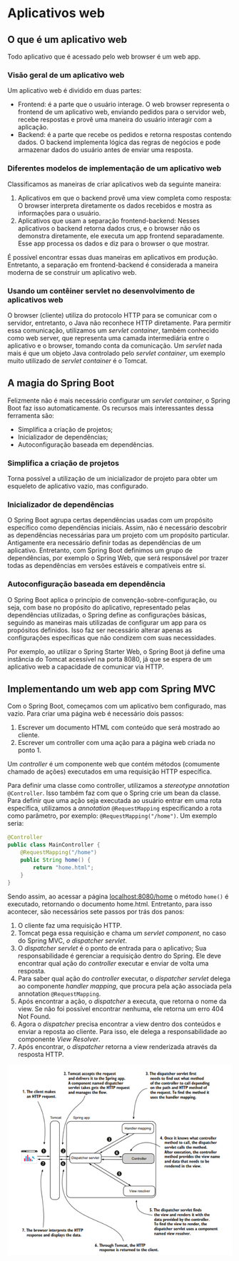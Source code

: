 # Aplicativos web

## O que é um aplicativo web

Todo aplicativo que é acessado pelo web browser é um web app.

### Visão geral de um aplicativo web

Um aplicativo web é dividido em duas partes:

- Frontend: é a parte que o usuário interage. O web browser representa o frontend de um aplicativo web, enviando pedidos para o servidor web, recebe respostas e provê uma maneira do usuário interagir com a aplicação.
- Backend: é a parte que recebe os pedidos e retorna respostas contendo dados. O backend implementa lógica das regras de negócios e pode armazenar dados do usuário antes de enviar uma resposta.

### Diferentes modelos de implementação de um aplicativo web

Classificamos as maneiras de criar aplicativos web da seguinte maneira:

1. Aplicativos em que o backend provê uma view completa como resposta: O browser interpreta diretamente os dados recebidos e mostra as informações para o usuário.
2. Aplicativos que usam a separação frontend-backend: Nesses aplicativos o backend retorna dados crus, e o browser não os demonstra diretamente, ele executa um app frontend separadamente. Esse app processa os dados e diz para o browser o que mostrar.

É possível encontrar essas duas maneiras em aplicativos em produção. Entretanto, a separação em frontend-backend é considerada a maneira moderna de se construir um aplicativo web.

### Usando um contêiner servlet no desenvolvimento de aplicativos web

O browser (cliente) utiliza do protocolo HTTP para se comunicar com o servidor, entretanto, o Java não reconhece HTTP diretamente. Para permitir essa comunicação, utilizamos um *servlet container*, também conhecido como web server, que representa uma camada intermediária entre o aplicativo e o browser, tomando conta da comunicação. Um *servlet* nada mais é que um objeto Java controlado pelo *servlet container*, um exemplo muito utilizado de *servlet container* é o Tomcat.

## A magia do Spring Boot

Felizmente não é mais necessário configurar um *servlet container*, o Spring Boot faz isso automaticamente. Os recursos mais interessantes dessa ferramenta são:

- Simplifica a criação de projetos;
- Inicializador de dependências;
- Autoconfiguração baseada em dependências.

### Simplifica a criação de projetos

Torna possível a utilização de um inicializador de projeto para obter um esqueleto de aplicativo vazio, mas configurado.

### Inicializador de dependências

O Spring Boot agrupa certas dependências usadas com um propósito específico como dependências iniciais. Assim, não é necessário descobrir as dependências necessárias para um projeto com um propósito particular.
Antigamente era necessário definir todas as dependências de um aplicativo. Entretanto, com Spring Boot definimos um grupo de dependências, por exemplo o Spring Web, que será responsável por trazer todas as dependências em versões estáveis e compatíveis entre si.

### Autoconfiguração baseada em dependência

O Spring Boot aplica o princípio de convenção-sobre-configuração, ou seja, com base no propósito do aplicativo, representado pelas dependências utilizadas, o Spring define as configurações básicas, seguindo as maneiras mais utilizadas de configurar um app para os propósitos definidos. Isso faz ser necessário alterar apenas as configurações específicas que não condizem com suas necessidades.

Por exemplo, ao utilizar o Spring Starter Web, o Spring Boot já define uma instância do Tomcat acessível na porta 8080, já que se espera de um aplicativo web a capacidade de comunicar via HTTP.

## Implementando um web app com Spring MVC

Com o Spring Boot, começamos com um aplicativo bem configurado, mas vazio. Para criar uma página web é necessário dois passos:

1. Escrever um documento HTML com conteúdo que será mostrado ao cliente.
2. Escrever um controller com uma ação para a página web criada no ponto 1.

Um *controller* é um componente web que contém métodos (comumente chamado de ações) executados em uma requisição HTTP específica.

Para definir uma classe como controller, utilizamos a *stereotype annotation* `@Controller`. Isso também faz com que o Spring crie um bean da classe. Para definir que uma ação seja executada ao usuário entrar em uma rota específica, utilizamos a *annotation* `@RequestMapping` especificando a rota como parâmetro, por exemplo: `@RequestMapping("/home")`. Um exemplo seria:

```java
@Controller
public class MainController {
	@RequestMapping("/home")
	public String home() {
		return "home.html";
	}
}
```

Sendo assim, ao acessar a página [localhost:8080/home](http://localhost:8080/home) o método `home()` é executado, retornando o documento home.html. Entretanto, para isso acontecer, são necessários sete passos por trás dos panos:

1. O cliente faz uma requisição HTTP.
2. Tomcat pega essa requisição e chama um *servlet component*, no caso do Spring MVC, *o dispatcher servlet*.
3. O *dispatcher servlet* é o ponto de entrada para o aplicativo; Sua responsabilidade é gerenciar a requisição dentro do Spring. Ele deve encontrar qual ação do *controller* executar e enviar de volta uma resposta.
4. Para saber qual ação do *controller* executar, o *dispatcher servlet* delega ao componente *handler mapping*, que procura pela ação associada pela annotation `@RequestMapping`.
5. Após encontrar a ação, o *dispatcher* a executa, que retorna o nome da view. Se não foi possível encontrar nenhuma, ele retorna um erro 404 Not Found.
6. Agora o *dispatcher* precisa encontrar a view dentro dos conteúdos e enviar a reposta ao cliente. Para isso, ele delega a responsabilidade ao componente *View Resolver*.
7. Após encontrar, o *dispatcher* retorna a view renderizada através da resposta HTTP.

![image.png](image.png)